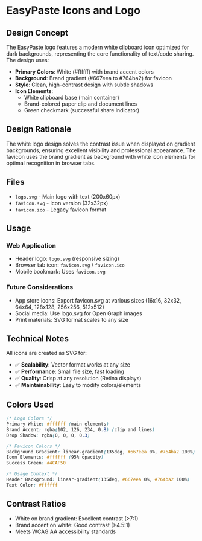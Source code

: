 # EasyPaste Icons and Logo

## Design Concept

The EasyPaste logo features a modern white clipboard icon optimized for dark backgrounds, representing the core functionality of text/code sharing. The design uses:

- **Primary Colors**: White (#ffffff) with brand accent colors
- **Background**: Brand gradient (#667eea to #764ba2) for favicon
- **Style**: Clean, high-contrast design with subtle shadows
- **Icon Elements**: 
  - White clipboard base (main container)
  - Brand-colored paper clip and document lines
  - Green checkmark (successful share indicator)
  
## Design Rationale

The white logo design solves the contrast issue when displayed on gradient backgrounds, ensuring excellent visibility and professional appearance. The favicon uses the brand gradient as background with white icon elements for optimal recognition in browser tabs.

## Files

- `logo.svg` - Main logo with text (200x60px)
- `favicon.svg` - Icon version (32x32px) 
- `favicon.ico` - Legacy favicon format

## Usage

### Web Application
- Header logo: `logo.svg` (responsive sizing)
- Browser tab icon: `favicon.svg` / `favicon.ico`
- Mobile bookmark: Uses `favicon.svg`

### Future Considerations
- App store icons: Export favicon.svg at various sizes (16x16, 32x32, 64x64, 128x128, 256x256, 512x512)
- Social media: Use logo.svg for Open Graph images
- Print materials: SVG format scales to any size

## Technical Notes

All icons are created as SVG for:
- ✅ **Scalability**: Vector format works at any size
- ✅ **Performance**: Small file size, fast loading
- ✅ **Quality**: Crisp at any resolution (Retina displays)
- ✅ **Maintainability**: Easy to modify colors/elements

## Colors Used

```css
/* Logo Colors */
Primary White: #ffffff (main elements)
Brand Accent: rgba(102, 126, 234, 0.8) (clip and lines)
Drop Shadow: rgba(0, 0, 0, 0.3)

/* Favicon Colors */
Background Gradient: linear-gradient(135deg, #667eea 0%, #764ba2 100%)
Icon Elements: #ffffff (95% opacity)
Success Green: #4CAF50

/* Usage Context */
Header Background: linear-gradient(135deg, #667eea 0%, #764ba2 100%)
Text Color: #ffffff
```

## Contrast Ratios
- White on brand gradient: Excellent contrast (>7:1)
- Brand accent on white: Good contrast (>4.5:1)
- Meets WCAG AA accessibility standards